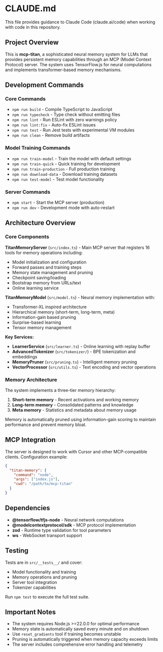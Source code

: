# CLAUDE.md

This file provides guidance to Claude Code (claude.ai/code) when working with code in this repository.

## Project Overview

This is **mcp-titan**, a sophisticated neural memory system for LLMs that provides persistent memory capabilities through an MCP (Model Context Protocol) server. The system uses TensorFlow.js for neural computations and implements transformer-based memory mechanisms.

## Development Commands

### Core Commands
- `npm run build` - Compile TypeScript to JavaScript
- `npm run typecheck` - Type check without emitting files  
- `npm run lint` - Run ESLint with zero warnings policy
- `npm run lint:fix` - Auto-fix ESLint issues
- `npm run test` - Run Jest tests with experimental VM modules
- `npm run clean` - Remove build artifacts

### Model Training Commands
- `npm run train-model` - Train the model with default settings
- `npm run train-quick` - Quick training for development
- `npm run train-production` - Full production training
- `npm run download-data` - Download training datasets
- `npm run test-model` - Test model functionality

### Server Commands
- `npm start` - Start the MCP server (production)
- `npm run dev` - Development mode with auto-restart

## Architecture Overview

### Core Components

**TitanMemoryServer** (`src/index.ts`) - Main MCP server that registers 16 tools for memory operations including:
- Model initialization and configuration
- Forward passes and training steps
- Memory state management and pruning
- Checkpoint saving/loading
- Bootstrap memory from URLs/text
- Online learning service

**TitanMemoryModel** (`src/model.ts`) - Neural memory implementation with:
- Transformer-XL inspired architecture
- Hierarchical memory (short-term, long-term, meta)
- Information-gain based pruning
- Surprise-based learning
- Tensor memory management

**Key Services:**
- **LearnerService** (`src/learner.ts`) - Online learning with replay buffer
- **AdvancedTokenizer** (`src/tokenizer/`) - BPE tokenization and embeddings  
- **MemoryPruner** (`src/pruning.ts`) - Intelligent memory pruning
- **VectorProcessor** (`src/utils.ts`) - Text encoding and vector operations

### Memory Architecture

The system implements a three-tier memory hierarchy:
1. **Short-term memory** - Recent activations and working memory
2. **Long-term memory** - Consolidated patterns and knowledge
3. **Meta memory** - Statistics and metadata about memory usage

Memory is automatically pruned using information-gain scoring to maintain performance and prevent memory bloat.

## MCP Integration

The server is designed to work with Cursor and other MCP-compatible clients. Configuration example:

```json
{
  "titan-memory": {
    "command": "node",
    "args": ["index.js"], 
    "cwd": "/path/to/mcp-titan"
  }
}
```

## Dependencies

- **@tensorflow/tfjs-node** - Neural network computations
- **@modelcontextprotocol/sdk** - MCP protocol implementation
- **zod** - Runtime type validation for tool parameters
- **ws** - WebSocket transport support

## Testing

Tests are in `src/__tests__/` and cover:
- Model functionality and training
- Memory operations and pruning  
- Server tool integration
- Tokenizer capabilities

Run `npm test` to execute the full test suite.

## Important Notes

- The system requires Node.js >=22.0.0 for optimal performance
- Memory state is automatically saved every minute and on shutdown
- Use `reset_gradients` tool if training becomes unstable
- Pruning is automatically triggered when memory capacity exceeds limits
- The server includes comprehensive error handling and telemetry